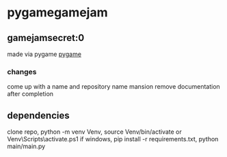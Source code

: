 # pygamegamejam
## gamejamsecret:0
made via pygame [pygame](https://www.pygame.org)
### changes
come up with a name and repository name mansion remove documentation after completion
## dependencies
clone repo, python -m venv Venv, source Venv/bin/activate or Venv\Scripts\activate.ps1 if windows, pip install -r requirements.txt, python main/main.py